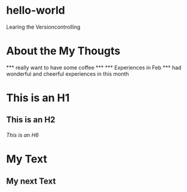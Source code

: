 # hello-world
Learing the Versioncontrolling
# About the My Thougts
*** really want to have some coffee ***
*** Experiences in Feb ***
had wonderful and cheerful experiences in this month
# This is an H1

## This is an H2

###### This is an H6

My Text
========
My next Text
-------
